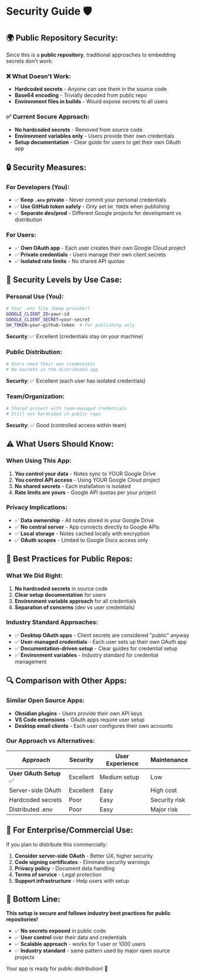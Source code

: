 # Security Guide 🛡️

## 🌍 **Public Repository Security:**

Since this is a **public repository**, traditional approaches to embedding secrets don't work:

### **❌ What Doesn't Work:**
- **Hardcoded secrets** - Anyone can see them in the source code
- **Base64 encoding** - Trivially decoded from public repo
- **Environment files in builds** - Would expose secrets to all users

### **✅ Current Secure Approach:**
- **No hardcoded secrets** - Removed from source code
- **Environment variables only** - Users provide their own credentials
- **Setup documentation** - Clear guide for users to get their own OAuth app

## 🔒 **Security Measures:**

### **For Developers (You):**
- ✅ **Keep `.env` private** - Never commit your personal credentials
- ✅ **Use GitHub token safely** - Only set `GH_TOKEN` when publishing
- ✅ **Separate dev/prod** - Different Google projects for development vs distribution

### **For Users:**
- ✅ **Own OAuth app** - Each user creates their own Google Cloud project
- ✅ **Private credentials** - Users manage their own client secrets
- ✅ **Isolated rate limits** - No shared API quotas

## 🎯 **Security Levels by Use Case:**

### **Personal Use (You):**
```bash
# Your .env file (keep private!)
GOOGLE_CLIENT_ID=your-id
GOOGLE_CLIENT_SECRET=your-secret
GH_TOKEN=your-github-token  # For publishing only
```
**Security**: ✅ Excellent (credentials stay on your machine)

### **Public Distribution:**
```bash
# Users need their own credentials
# No secrets in the distributed app
```
**Security**: ✅ Excellent (each user has isolated credentials)

### **Team/Organization:**
```bash
# Shared project with team-managed credentials
# Still not hardcoded in public repo
```
**Security**: ✅ Good (controlled access within team)

## ⚠️ **What Users Should Know:**

### **When Using This App:**
1. **You control your data** - Notes sync to YOUR Google Drive
2. **You control API access** - Using YOUR Google Cloud project
3. **No shared secrets** - Each installation is isolated
4. **Rate limits are yours** - Google API quotas per your project

### **Privacy Implications:**
- ✅ **Data ownership** - All notes stored in your Google Drive
- ✅ **No central server** - App connects directly to Google APIs
- ✅ **Local storage** - Notes cached locally with encryption
- ✅ **OAuth scopes** - Limited to Google Docs access only

## 🚀 **Best Practices for Public Repos:**

### **What We Did Right:**
1. **No hardcoded secrets** in source code
2. **Clear setup documentation** for users
3. **Environment variable approach** for all credentials
4. **Separation of concerns** (dev vs user credentials)

### **Industry Standard Approaches:**
- ✅ **Desktop OAuth apps** - Client secrets are considered "public" anyway
- ✅ **User-managed credentials** - Each user sets up their own OAuth app
- ✅ **Documentation-driven setup** - Clear guides for credential setup
- ✅ **Environment variables** - Industry standard for credential management

## 🔍 **Comparison with Other Apps:**

### **Similar Open Source Apps:**
- **Obsidian plugins** - Users provide their own API keys
- **VS Code extensions** - OAuth apps require user setup
- **Desktop email clients** - Each user configures their own accounts

### **Our Approach vs Alternatives:**

| Approach | Security | User Experience | Maintenance |
|----------|----------|-----------------|-------------|
| **User OAuth Setup** ✅ | Excellent | Medium setup | Low |
| Server-side OAuth | Excellent | Easy | High cost |
| Hardcoded secrets | Poor | Easy | Security risk |
| Distributed .env | Poor | Easy | Major risk |

## 📝 **For Enterprise/Commercial Use:**

If you plan to distribute this commercially:

1. **Consider server-side OAuth** - Better UX, higher security
2. **Code signing certificates** - Eliminate security warnings
3. **Privacy policy** - Document data handling
4. **Terms of service** - Legal protection
5. **Support infrastructure** - Help users with setup

## 🎉 **Bottom Line:**

**This setup is secure and follows industry best practices for public repositories!**

- ✅ **No secrets exposed** in public code
- ✅ **User control** over their data and credentials  
- ✅ **Scalable approach** - works for 1 user or 1000 users
- ✅ **Industry standard** - same pattern used by major open source projects

Your app is ready for public distribution! 🚀 